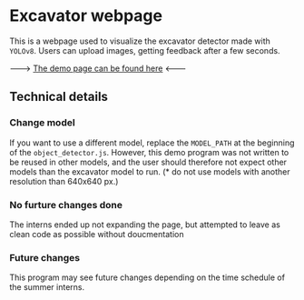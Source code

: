 # Excavator webpage
This is a webpage used to visualize the excavator detector made with `YOLOv8`. Users can upload images, getting feedback after a few seconds.

---> [The demo page can be found here](https://kystverket-ai-kai.github.io/excavator-webpage/) <---


## Technical details
### Change model
If you want to use a different model, replace the `MODEL_PATH` at the beginning of the `object_detector.js`. However, this demo program was not written to be reused in other models, and the user should therefore not expect other models than the excavator model to run. (* do not use models with another resolution than 640x640 px.)

### No furture changes done
The interns ended up not expanding the page, but attempted to leave as clean code as possible without doucmentation

### Future changes
This program may see future changes depending on the time schedule of the summer interns.

